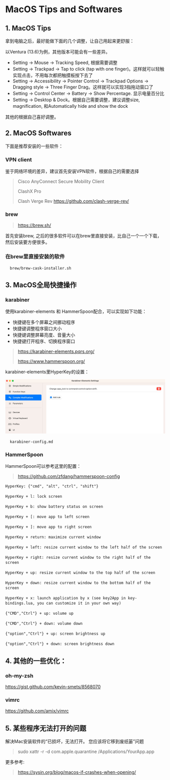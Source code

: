 # MacOS Tips and Softwares

## 1. MacOS Tips
拿到电脑之后，最好能做下面的几个调整，让自己用起来更舒服：

以Ventura (13.6)为例，其他版本可能会有一些差异。

* Setting -> Mouse -> Tracking Speed, 根据需要调整
* Setting -> Trackpad -> Tap to click (tap with one finger)。这样就可以轻触实现点击，不用每次都把触摸板按下去了
* Setting -> Accessibility -> Pointer Control -> Trackpad Options -> Dragging style -> Three Finger Drag。这样就可以实现3指拖动窗口了
* Setting -> Control Center -> Battery -> Show Percentage. 显示电量百分比
* Setting -> Desktop & Dock。根据自己需要调整，建议调整size, magnification, 和Automatically hide and show the dock

其他的根据自己喜好调整。

##  2. MacOS Softwares
下面是推荐安装的一些软件：

### VPN client

鉴于网络环境的差异，建议首先安装VPN软件，根据自己的需要选择

> Cisco AnyConnect Secure Mobility Client
> 
> ClashX Pro
>
> Clash Verge Rev
> https://github.com/clash-verge-rev/

### brew

> https://brew.sh/

首先安装brew, 之后的很多软件可以在brew里直接安装，比自己一个一个下载，然后安装要方便很多。


### 在brew里直接安装的软件

```
  brew/brew-cask-installer.sh
```

## 3. MacOS全局快捷操作

### karabiner
使用karabiner-elements 和 HammerSpoon配合，可以实现如下功能：

* 快捷键在多个屏幕之间挪动程序
* 快捷键调整程序窗口大小
* 快捷键调整屏幕亮度、音量大小
* 快捷键打开程序、切换程序窗口

> https://karabiner-elements.pqrs.org/
> 
> https://www.hammerspoon.org/

karabiner-elements里HyperKey的设置：

![Hyper Key](hyperkey.jpg)

```
  karabiner-config.md
```

### HammerSpoon
HammerSpoon可以参考这里的配置：

> https://github.com/zfdang/hammerspoon-config

```
HyperKey: {"cmd", "alt", "ctrl", "shift"}

HyperKey + l: lock screen

HyperKey + b: show battery status on screen

HyperKey + [: move app to left screen

HyperKey + ]: move app to right screen

HyperKey + return: maximize current window

HyperKey + left: resize current window to the left half of the screen

HyperKey + right: resize current window to the right half of the screen

HyperKey + up: resize current window to the top half of the screen

HyperKey + down: resize current window to the bottom half of the screen

HyperKey + x: launch application by x (see key2App in key-bindings.lua, you can customize it in your own way)

{"CMD","Ctrl"} + up: volume up

{"CMD","Ctrl"} + down: volume down

{"option","Ctrl"} + up: screen brightness up

{"option","Ctrl"} + down: screen brightness down
```

## 4. 其他的一些优化：

### oh-my-zsh

https://gist.github.com/kevin-smets/8568070

### vimrc

https://github.com/amix/vimrc


## 5. 某些程序无法打开的问题

解决Mac安装软件的“已损坏，无法打开。 您应该将它移到废纸篓”问题

> sudo xattr -r -d com.apple.quarantine /Applications/YourApp.app

更多参考:

>https://sysin.org/blog/macos-if-crashes-when-opening/
